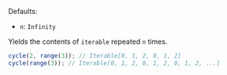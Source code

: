 Defaults:

- `n`: `Infinity`

Yields the contents of `iterable` repeated `n` times.

```js
cycle(2, range(3)); // Iterable[0, 1, 2, 0, 1, 2]
cycle(range(3)); // Iterable[0, 1, 2, 0, 1, 2, 0, 1, 2, ...]
```
